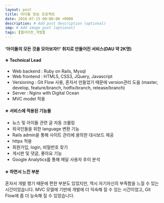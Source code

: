 ```yaml
---
layout: post
title: 아이돌 정보 프로젝트
date: 2016-07-15 00:00:00 +0900
description: # Add post description (optional)
img: # Add image post (optional)
tags: [웹사이트_개발]
---
```

#### ‘아이돌의 모든 것을 모아보자!!’ 취지로 만들어진 서비스(DAU 약 2K명)

#### ※ Technical Lead
- Web backend : Ruby on Rails, Mysql
- Web frontend : HTML5, CSS3, JQuery, Javascript
- Versioning : Git Flow 사용, 혼자서 만들었기 때문에 version관리 도움
(master, develop, feature/branch, hotfix/branch, release/branch)
- Server : Nginx with Digital Ocean
- MVC model 적용

#### ※ 서비스에 적용된 기능들
- 뉴스 및 아이돌 관련 글 자동 크롤링
- 외국인들을 위한 language 변환 기능
- Rails admin을 통해 사이트 관리에 용의한 대시보드 제공
- https 적용
- 회원가입, login, 비밀번호 찾기
- 게시판 및 댓글, 좋아요 기능
- Google Analytics를 통해 매달 사용자 추이 분석

#### ※ 하면서 느낀 부분
혼자서 개발 했기 때문에 편한 부분도 있었지만, 역시 자기자신의 부족함을 느낄 수 있는 시간이었습니다. MVC 모델에 기반에 개발에 더 익숙해 질 수 있는 시간이었고, Git Flow에 좀 더 능숙해 질 수 있었습니다.
